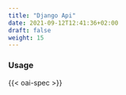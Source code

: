 ```yaml
---
title: "Django Api"
date: 2021-09-12T12:41:36+02:00
draft: false
weight: 15
---
```


### Usage

{{< oai-spec >}}


